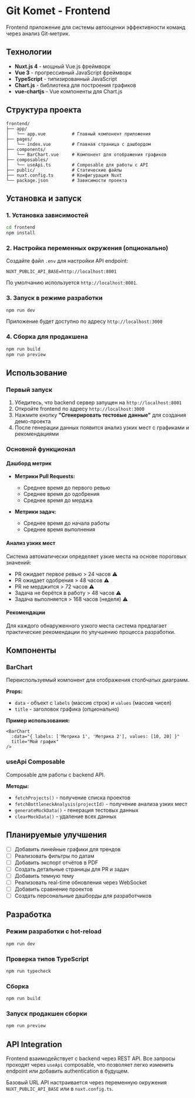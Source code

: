 # Git Komet - Frontend

Frontend приложение для системы автооценки эффективности команд через анализ Git-метрик.

## Технологии

- **Nuxt.js 4** - мощный Vue.js фреймворк
- **Vue 3** - прогрессивный JavaScript фреймворк
- **TypeScript** - типизированный JavaScript
- **Chart.js** - библиотека для построения графиков
- **vue-chartjs** - Vue компоненты для Chart.js

## Структура проекта

```
frontend/
├── app/
│   └── app.vue          # Главный компонент приложения
├── pages/
│   └── index.vue        # Главная страница с дашбордом
├── components/
│   └── BarChart.vue     # Компонент для отображения графиков
├── composables/
│   └── useApi.ts        # Composable для работы с API
├── public/              # Статические файлы
├── nuxt.config.ts       # Конфигурация Nuxt
└── package.json         # Зависимости проекта
```

## Установка и запуск

### 1. Установка зависимостей

```bash
cd frontend
npm install
```

### 2. Настройка переменных окружения (опционально)

Создайте файл `.env` для настройки API endpoint:

```
NUXT_PUBLIC_API_BASE=http://localhost:8001
```

По умолчанию используется `http://localhost:8001`.

### 3. Запуск в режиме разработки

```bash
npm run dev
```

Приложение будет доступно по адресу `http://localhost:3000`

### 4. Сборка для продакшена

```bash
npm run build
npm run preview
```

## Использование

### Первый запуск

1. Убедитесь, что backend сервер запущен на `http://localhost:8001`
2. Откройте frontend по адресу `http://localhost:3000`
3. Нажмите кнопку **"Сгенерировать тестовые данные"** для создания демо-проекта
4. После генерации данных появится анализ узких мест с графиками и рекомендациями

### Основной функционал

#### Дашборд метрик

- **Метрики Pull Requests:**
  - Среднее время до первого ревью
  - Среднее время до одобрения
  - Среднее время до мерджа

- **Метрики задач:**
  - Среднее время до начала работы
  - Среднее время выполнения

#### Анализ узких мест

Система автоматически определяет узкие места на основе пороговых значений:
- PR ожидает первое ревью > 24 часов ⚠️
- PR ожидает одобрения > 48 часов ⚠️
- PR не мерджится > 72 часов ⚠️
- Задача не берётся в работу > 48 часов ⚠️
- Задача выполняется > 168 часов (неделя) ⚠️

#### Рекомендации

Для каждого обнаруженного узкого места система предлагает практические рекомендации по улучшению процесса разработки.

## Компоненты

### BarChart

Переиспользуемый компонент для отображения столбчатых диаграмм.

**Props:**
- `data` - объект с `labels` (массив строк) и `values` (массив чисел)
- `title` - заголовок графика (опционально)

**Пример использования:**
```vue
<BarChart 
  :data="{ labels: ['Метрика 1', 'Метрика 2'], values: [10, 20] }" 
  title="Мой график"
/>
```

### useApi Composable

Composable для работы с backend API.

**Методы:**
- `fetchProjects()` - получение списка проектов
- `fetchBottleneckAnalysis(projectId)` - получение анализа узких мест
- `generateMockData()` - генерация тестовых данных
- `clearMockData()` - удаление всех данных

## Планируемые улучшения

- [ ] Добавить линейные графики для трендов
- [ ] Реализовать фильтры по датам
- [ ] Добавить экспорт отчётов в PDF
- [ ] Создать детальные страницы для PR и задач
- [ ] Добавить темную тему
- [ ] Реализовать real-time обновления через WebSocket
- [ ] Добавить сравнение проектов
- [ ] Создать персональные дашборды для разработчиков

## Разработка

### Режим разработки с hot-reload

```bash
npm run dev
```

### Проверка типов TypeScript

```bash
npm run typecheck
```

### Сборка

```bash
npm run build
```

### Запуск продакшен сборки

```bash
npm run preview
```

## API Integration

Frontend взаимодействует с backend через REST API. Все запросы проходят через `useApi` composable, что позволяет легко изменить endpoint или добавить authentication в будущем.

Базовый URL API настраивается через переменную окружения `NUXT_PUBLIC_API_BASE` или в `nuxt.config.ts`.
